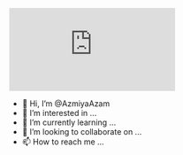 ![logo](https://github.com/AzmiyaAzam/Github_banner_02/blob/main/README.md)
- 👋 Hi, I’m @AzmiyaAzam
- 👀 I’m interested in ...
- 🌱 I’m currently learning ...
- 💞️ I’m looking to collaborate on ...
- 📫 How to reach me ...

<!---
AzmiyaAzam/AzmiyaAzam is a ✨ special ✨ repository because its `README.md` (this file) appears on your GitHub profile.
You can click the Preview link to take a look at your changes.
--->

